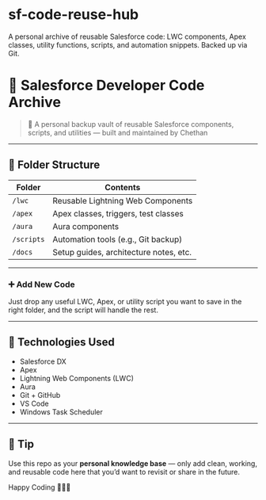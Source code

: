 # sf-code-reuse-hub
A personal archive of reusable Salesforce code: LWC components, Apex classes, utility functions, scripts, and automation snippets. Backed up via Git.

# 🧠 Salesforce Developer Code Archive

> 🔁 A personal backup vault of reusable Salesforce components, scripts, and utilities — built and maintained by Chethan

---

## 📁 Folder Structure

| Folder      | Contents                                |
|-------------|------------------------------------------|
| `/lwc`      | Reusable Lightning Web Components        |
| `/apex`     | Apex classes, triggers, test classes     |
| `/aura`     | Aura components                          |
| `/scripts`  | Automation tools (e.g., Git backup)      |
| `/docs`     | Setup guides, architecture notes, etc.   |

---

### ➕ Add New Code

Just drop any useful LWC, Apex, or utility script you want to save in the right folder, and the script will handle the rest.

---

## 🧰 Technologies Used

- Salesforce DX
- Apex
- Lightning Web Components (LWC)
- Aura
- Git + GitHub
- VS Code
- Windows Task Scheduler

---

## 📌 Tip

Use this repo as your **personal knowledge base** — only add clean, working, and reusable code here that you’d want to revisit or share in the future.

Happy Coding 👨‍💻💥
